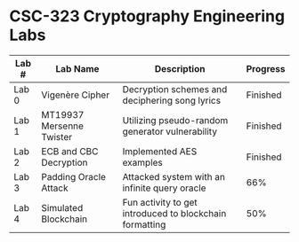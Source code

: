 # CSC-323 Cryptography Engineering Labs

| Lab # | Lab Name | Description | Progress
-------- | ------- | --------- | -----
| Lab 0 | Vigenère Cipher | Decryption schemes and deciphering song lyrics | Finished
| Lab 1 | MT19937 Mersenne Twister | Utilizing pseudo-random generator vulnerability | Finished
| Lab 2 | ECB and CBC Decryption | Implemented AES examples | Finished
| Lab 3 | Padding Oracle Attack | Attacked system with an infinite query oracle | 66%
| Lab 4 | Simulated Blockchain | Fun activity to get introduced to blockchain formatting | 50%
